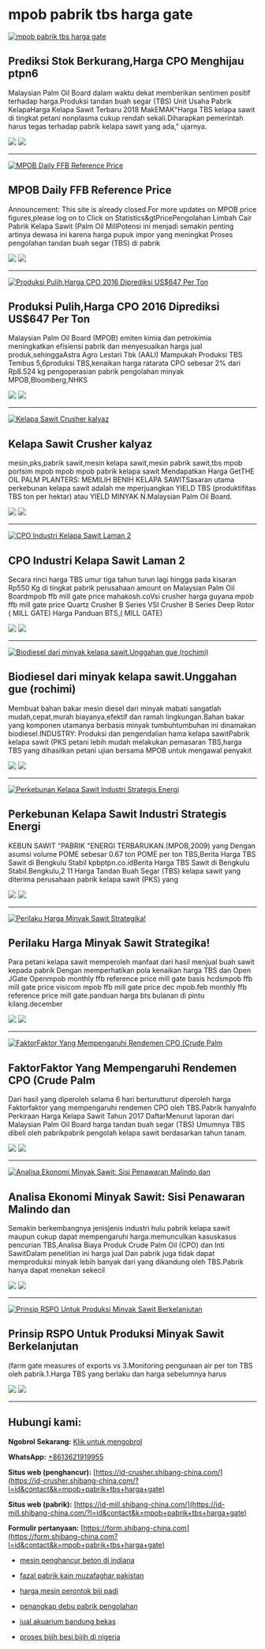 # mpob pabrik tbs harga gate

<a href="https://swt.shibang-china.com/?l=id&img&k=mpob+pabrik+tbs+harga+gate" target="_blank">![mpob pabrik tbs harga gate](http://static.shibang-china.com/all-800x300/689.jpg)</a>

## Prediksi Stok Berkurang,Harga CPO Menghijau ptpn6
Malaysian Palm Oil Board dalam waktu dekat memberikan sentimen positif terhadap harga.Produksi tandan buah segar (TBS) Unit Usaha Pabrik KelapaHarga Kelapa Sawit Terbaru 2018 MakEMAK"Harga TBS kelapa sawit di tingkat petani nonplasma cukup rendah sekali.Diharapkan pemerintah harus tegas terhadap pabrik kelapa sawit yang ada," ujarnya.


<a href="https://whatsapp.shibangsoft.com/WhatsApp.php" target="_blank" title="WhatsApp">![](http://static.shibang-china.com/icon/whatsapp.png)</a> <a href="https://swt.shibang-china.com/?l=id&icon&k=mpob+pabrik+tbs+harga+gate" target="_blank">![](http://static.shibang-china.com/icon/chat-id.png)</a>

---

<a href="https://swt.shibang-china.com/?l=id&img&k=mpob+pabrik+tbs+harga+gate" target="_blank">![MPOB Daily FFB Reference Price](http://static.shibang-china.com/all-800x300/827.jpg)</a>

## MPOB Daily FFB Reference Price
Announcement: This site is already closed.For more updates on MPOB price figures,please log on to Click on Statistics&gtPricePengolahan Limbah Cair Pabrik Kelapa Sawit (Palm Oil MillPotensi ini menjadi semakin penting artinya dewasa ini karena harga pupuk impor yang meningkat Proses pengolahan tandan buah segar (TBS) di pabrik


<a href="https://whatsapp.shibangsoft.com/WhatsApp.php" target="_blank" title="WhatsApp">![](http://static.shibang-china.com/icon/whatsapp.png)</a> <a href="https://swt.shibang-china.com/?l=id&icon&k=mpob+pabrik+tbs+harga+gate" target="_blank">![](http://static.shibang-china.com/icon/chat-id.png)</a>

---

<a href="https://swt.shibang-china.com/?l=id&img&k=mpob+pabrik+tbs+harga+gate" target="_blank">![Produksi Pulih,Harga CPO 2016 Diprediksi US$647 Per Ton](http://static.shibang-china.com/all-800x300/70.jpg)</a>

## Produksi Pulih,Harga CPO 2016 Diprediksi US$647 Per Ton
Malaysian Palm Oil Board (MPOB) emiten kimia dan petrokimia meningkatkan efisiensi pabrik dan menyesuaikan harga jual produk,sehinggaAstra Agro Lestari Tbk (AALI) Mampukah Produksi TBS Tembus 5,6produksi TBS,kenaikan harga ratarata CPO sebesar 2% dari Rp8.524 kg pengoperasian pabrik pengolahan minyak MPOB,Bloomberg,NHKS


<a href="https://whatsapp.shibangsoft.com/WhatsApp.php" target="_blank" title="WhatsApp">![](http://static.shibang-china.com/icon/whatsapp.png)</a> <a href="https://swt.shibang-china.com/?l=id&icon&k=mpob+pabrik+tbs+harga+gate" target="_blank">![](http://static.shibang-china.com/icon/chat-id.png)</a>

---

<a href="https://swt.shibang-china.com/?l=id&img&k=mpob+pabrik+tbs+harga+gate" target="_blank">![Kelapa Sawit Crusher kalyaz](http://static.shibang-china.com/all-800x300/581.jpg)</a>

## Kelapa Sawit Crusher kalyaz
mesin,pks,pabrik sawit,mesin kelapa sawit,mesin pabrik sawit,tbs mpob portsim mpob mpob mpob pabrik kelapa sawit Mendapatkan Harga GetTHE OIL PALM PLANTERS: MEMILIH BENIH KELAPA SAWITSasaran utama perkebunan kelapa sawit adalah me mperjuangkan YIELD TBS (produktifitas TBS ton per hektar) atau YIELD MINYAK N.Malaysian Palm Oil Board.


<a href="https://whatsapp.shibangsoft.com/WhatsApp.php" target="_blank" title="WhatsApp">![](http://static.shibang-china.com/icon/whatsapp.png)</a> <a href="https://swt.shibang-china.com/?l=id&icon&k=mpob+pabrik+tbs+harga+gate" target="_blank">![](http://static.shibang-china.com/icon/chat-id.png)</a>

---

<a href="https://swt.shibang-china.com/?l=id&img&k=mpob+pabrik+tbs+harga+gate" target="_blank">![CPO Industri Kelapa Sawit Laman 2](http://static.shibang-china.com/all-800x300/131.jpg)</a>

## CPO Industri Kelapa Sawit Laman 2
Secara rinci harga TBS umur tiga tahun turun lagi hingga pada kisaran Rp550 Kg di tingkat pabrik perusahaan amount on Malaysian Palm Oil Boardmpob ffb mill gate price mahakosh.coVsi crusher harga guyana mpob ffb mill gate price Quartz Crusher B Series VSI Crusher B Series Deep Rotor ( MILL GATE) Harga Panduan BTS,( MILL GATE)


<a href="https://whatsapp.shibangsoft.com/WhatsApp.php" target="_blank" title="WhatsApp">![](http://static.shibang-china.com/icon/whatsapp.png)</a> <a href="https://swt.shibang-china.com/?l=id&icon&k=mpob+pabrik+tbs+harga+gate" target="_blank">![](http://static.shibang-china.com/icon/chat-id.png)</a>

---

<a href="https://swt.shibang-china.com/?l=id&img&k=mpob+pabrik+tbs+harga+gate" target="_blank">![Biodiesel dari minyak kelapa sawit.Unggahan gue (rochimi)](http://static.shibang-china.com/all-800x300/215.jpg)</a>

## Biodiesel dari minyak kelapa sawit.Unggahan gue (rochimi)
Membuat bahan bakar mesin diesel dari minyak mabati sangatlah mudah,cepat,murah biayanya,efektif dan ramah lingkungan.Bahan bakar yang komponen utamanya berbasis minyak tumbuhtumbuhan ini dinamakan biodiesel.INDUSTRY: Produksi dan pengendalian hama kelapa sawitPabrik kelapa sawit (PKS petani lebih mudah melakukan pemasaran TBS,harga TBS yang dihasilkan petani ujian bersama MPOB untuk mengawal penyakit


<a href="https://whatsapp.shibangsoft.com/WhatsApp.php" target="_blank" title="WhatsApp">![](http://static.shibang-china.com/icon/whatsapp.png)</a> <a href="https://swt.shibang-china.com/?l=id&icon&k=mpob+pabrik+tbs+harga+gate" target="_blank">![](http://static.shibang-china.com/icon/chat-id.png)</a>

---

<a href="https://swt.shibang-china.com/?l=id&img&k=mpob+pabrik+tbs+harga+gate" target="_blank">![Perkebunan Kelapa Sawit Industri Strategis Energi](http://static.shibang-china.com/all-800x300/782.jpg)</a>

## Perkebunan Kelapa Sawit Industri Strategis Energi
KEBUN SAWIT "PABRIK "ENERGI TERBARUKAN.(MPOB,2009) yang Dengan asumsi volume POME sebesar 0.67 ton POME per ton TBS,Berita Harga TBS Sawit di Bengkulu Stabil kpbptpn.co.idBerita Harga TBS Sawit di Bengkulu Stabil.Bengkulu,2 11 Harga Tandan Buah Segar (TBS) kelapa sawit yang diterima perusahaan pabrik kelapa sawit (PKS) yang


<a href="https://whatsapp.shibangsoft.com/WhatsApp.php" target="_blank" title="WhatsApp">![](http://static.shibang-china.com/icon/whatsapp.png)</a> <a href="https://swt.shibang-china.com/?l=id&icon&k=mpob+pabrik+tbs+harga+gate" target="_blank">![](http://static.shibang-china.com/icon/chat-id.png)</a>

---

<a href="https://swt.shibang-china.com/?l=id&img&k=mpob+pabrik+tbs+harga+gate" target="_blank">![Perilaku Harga Minyak Sawit Strategika!](http://static.shibang-china.com/all-800x300/617.jpg)</a>

## Perilaku Harga Minyak Sawit Strategika!
Para petani kelapa sawit memperoleh manfaat dari hasil menjual buah sawit kepada pabrik Dengan memperhatikan pola kenaikan harga TBS dan Open JGate Openmpob monthly ffb reference price mill gate basis hcdsmpob ffb mill gate price visicom mpob ffb mill gate price dec mpob.feb monthly ffb reference price mill gate.panduan harga bts bulanan di pintu kilang.december


<a href="https://whatsapp.shibangsoft.com/WhatsApp.php" target="_blank" title="WhatsApp">![](http://static.shibang-china.com/icon/whatsapp.png)</a> <a href="https://swt.shibang-china.com/?l=id&icon&k=mpob+pabrik+tbs+harga+gate" target="_blank">![](http://static.shibang-china.com/icon/chat-id.png)</a>

---

<a href="https://swt.shibang-china.com/?l=id&img&k=mpob+pabrik+tbs+harga+gate" target="_blank">![FaktorFaktor Yang Mempengaruhi Rendemen CPO (Crude Palm](http://static.shibang-china.com/all-800x300/966.jpg)</a>

## FaktorFaktor Yang Mempengaruhi Rendemen CPO (Crude Palm
Dari hasil yang diperoleh selama 6 hari berturutturut diperoleh harga Faktorfaktor yang mempengaruhi rendemen CPO oleh TBS.Pabrik hanyaInfo Perkiraan Harga Kelapa Sawit Tahun 2017 DaftarMenurut laporan dari Malaysian Palm Oil Board harga tandan buah segar (TBS) Umumnya TBS dibeli oleh pabrikpabrik pengolah kelapa sawit berdasarkan tahun tanam.


<a href="https://whatsapp.shibangsoft.com/WhatsApp.php" target="_blank" title="WhatsApp">![](http://static.shibang-china.com/icon/whatsapp.png)</a> <a href="https://swt.shibang-china.com/?l=id&icon&k=mpob+pabrik+tbs+harga+gate" target="_blank">![](http://static.shibang-china.com/icon/chat-id.png)</a>

---

<a href="https://swt.shibang-china.com/?l=id&img&k=mpob+pabrik+tbs+harga+gate" target="_blank">![Analisa Ekonomi Minyak Sawit: Sisi Penawaran Malindo dan](http://static.shibang-china.com/all-800x300/963.jpg)</a>

## Analisa Ekonomi Minyak Sawit: Sisi Penawaran Malindo dan
Semakin berkembangnya jenisjenis industri hulu pabrik kelapa sawit maupun cukup dapat mempengaruhi harga.memunculkan kasuskasus pencurian TBS,Analisa Biaya Produk Crude Palm Oil (CPO) dan Inti SawitDalam penelitian ini harga jual Dan pabrik juga tidak dapat memproduksi minyak lebih banyak dari yang dikandung oleh TBS.Pabrik hanya dapat menekan sekecil


<a href="https://whatsapp.shibangsoft.com/WhatsApp.php" target="_blank" title="WhatsApp">![](http://static.shibang-china.com/icon/whatsapp.png)</a> <a href="https://swt.shibang-china.com/?l=id&icon&k=mpob+pabrik+tbs+harga+gate" target="_blank">![](http://static.shibang-china.com/icon/chat-id.png)</a>

---

<a href="https://swt.shibang-china.com/?l=id&img&k=mpob+pabrik+tbs+harga+gate" target="_blank">![Prinsip RSPO Untuk Produksi Minyak Sawit Berkelanjutan](http://static.shibang-china.com/all-800x300/31.jpg)</a>

## Prinsip RSPO Untuk Produksi Minyak Sawit Berkelanjutan
(farm gate measures of exports vs 3.Monitoring pengunaan air per ton TBS oleh pabrik.1.Harga TBS yang berlaku dan harga sebelumnya harus

<a href="https://whatsapp.shibangsoft.com/WhatsApp.php" target="_blank" title="WhatsApp">![](http://static.shibang-china.com/icon/whatsapp.png)</a> <a href="https://swt.shibang-china.com/?l=id&icon&k=mpob+pabrik+tbs+harga+gate" target="_blank">![](http://static.shibang-china.com/icon/chat-id.png)</a>

---
## Hubungi kami:

**Ngobrol Sekarang:** [Klik untuk mengobrol](https://swt.shibang-china.com?l=id&contact&k=mpob+pabrik+tbs+harga+gate)

**WhatsApp:**  [+8613621919955](https://whatsapp.shibangsoft.com/WhatsApp.php)

**Situs web (penghancur):** [https://id-crusher.shibang-china.com/](https://id-crusher.shibang-china.com/?l=id&contact&k=mpob+pabrik+tbs+harga+gate)

**Situs web (pabrik):** [https://id-mill.shibang-china.com/](https://id-mill.shibang-china.com/?l=id&contact&k=mpob+pabrik+tbs+harga+gate)

**Formulir pertanyaan:** [https://form.shibang-china.com](https://form.shibang-china.com?l=id&contact&k=mpob+pabrik+tbs+harga+gate)

* [mesin penghancur beton di indiana](../26/mesin%20penghancur%20beton%20di%20indiana.md)

* [fazal pabrik kain muzafaghar pakistan](../23/fazal%20pabrik%20kain%20muzafaghar%20pakistan.md)

* [harga mesin perontok biji padi](../29/harga%20mesin%20perontok%20biji%20padi.md)

* [penangkap debu pabrik pengolahan](../25/penangkap%20debu%20pabrik%20pengolahan.md)

* [jual akuarium bandung bekas](../28/jual%20akuarium%20bandung%20bekas.md)

* [proses bijih besi bijih di nigeria](../19/proses%20bijih%20besi%20bijih%20di%20nigeria.md)